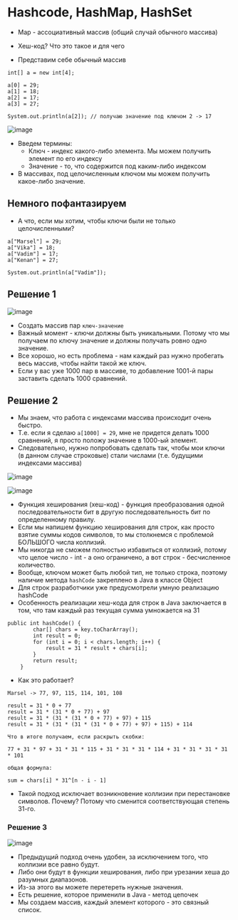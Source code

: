 # Hashcode, HashMap, HashSet

* Map - ассоциативный массив (общий случай обычного массива)

* Хеш-код? Что это такое и для чего

* Представим себе обычный массив

```
int[] a = new int[4];

a[0] = 29;
a[1] = 18;
a[2] = 17;
a[3] = 27;

System.out.println(a[2]); // получаю значение под ключом 2 -> 17
```

![image](https://raw.githubusercontent.com/ait-tr/cohort27/main/basic_programming/consultation_19/img/1.png)

* Введем термины:
  * Ключ - индекс какого-либо элемента. Мы можем получить элемент по его индексу
  * Значение - то, что содержится под каким-либо индексом
* В массивах, под целочисленным ключом мы можем получить какое-либо значение.

## Немного пофантазируем

* А что, если мы хотим, чтобы ключи были не только целочисленными?

```
a["Marsel"] = 29;
a["Vika"] = 18;
a["Vadim"] = 17;
a["Kenan"] = 27;

System.out.println(a["Vadim"]);
```

## Решение 1

![image](https://raw.githubusercontent.com/ait-tr/cohort27/main/basic_programming/consultation_19/img/2.png)

* Создать массив пар `ключ-значение`
* Важный момент - ключи должны быть уникальными. Потому что мы получаем по ключу значение и должны получать ровно одно значение.
* Все хорошо, но есть проблема - нам каждый раз нужно пробегать весь массив, чтобы найти такой же ключ.
* Если у вас уже 1000 пар в массиве, то добавление 1001-й пары заставить сделать 1000 сравнений.

## Решение 2

* Мы знаем, что работа с индексами массива происходит очень быстро.
* Т.е. если я сделаю `a[1000] = 29`, мне не придется делать 1000 сравнений, я просто положу значение в 1000-ый элемент.
* Следовательно, нужно попробовать сделать так, чтобы мои ключи (в данном случае строковые) стали числами (т.е. будущими индексами массива) 

![image](https://raw.githubusercontent.com/ait-tr/cohort27/main/basic_programming/consultation_19/img/3.png)

![image](https://raw.githubusercontent.com/ait-tr/cohort27/main/basic_programming/consultation_19/img/4.png)

* Функция хеширования (хеш-код) - функция преобразования одной последовательности бит в другую последовательность бит по определенному правилу. 
* Если мы напишем функцию хеширования для строк, как просто взятие суммы кодов символов, то мы столкнемся с проблемой БОЛЬШОГО числа коллизий.
* Мы никогда не сможем полностью избавиться от коллизий, потому что целое число - int - а оно ограничено, а вот строк - бесчисленное количество.
* Вообще, ключом может быть любой тип, не только строка, поэтому наличие метода `hashCode` закреплено в Java в классе Object
* Для строк разработчики уже предусмотрели умную реализацию hashCode
* Особенность реализации хеш-кода для строк в Java заключается в том, что там каждый раз текущая сумма умножается на 31

```
public int hashCode() { 
        char[] chars = key.toCharArray();
        int result = 0;
        for (int i = 0; i < chars.length; i++) {
            result = 31 * result + chars[i];
        }
        return result;
    }
```

* Как это работает?

```
Marsel -> 77, 97, 115, 114, 101, 108

result = 31 * 0 + 77
result = 31 * (31 * 0 + 77) + 97
result = 31 * (31 * (31 * 0 + 77) + 97) + 115
result = 31 * (31 * (31 * (31 * 0 + 77) + 97) + 115) + 114

Что в итоге получаем, если раскрыть скобки:

77 + 31 * 97 + 31 * 31 * 115 + 31 * 31 * 31 * 114 + 31 * 31 * 31 * 31 * 101

общая формула:

sum = chars[i] * 31^[n - i - 1]
```

* Такой подход исключает возникновение коллизии при перестановке символов. Почему? Потому что сменится соответствующая степень 31-го.

### Решение 3

![image](https://raw.githubusercontent.com/ait-tr/cohort27/main/basic_programming/consultation_19/img/5.png)

* Предыдущий подход очень удобен, за исключением того, что коллизии все равно будут.
* Либо они будут в функции хеширования, либо при урезании хеша до разумных диапазонов.
* Из-за этого вы можете перетереть нужные значения.
* Есть решение, которое применили в Java - метод цепочек
* Мы создаем массив, каждый элемент которого - это связный список.